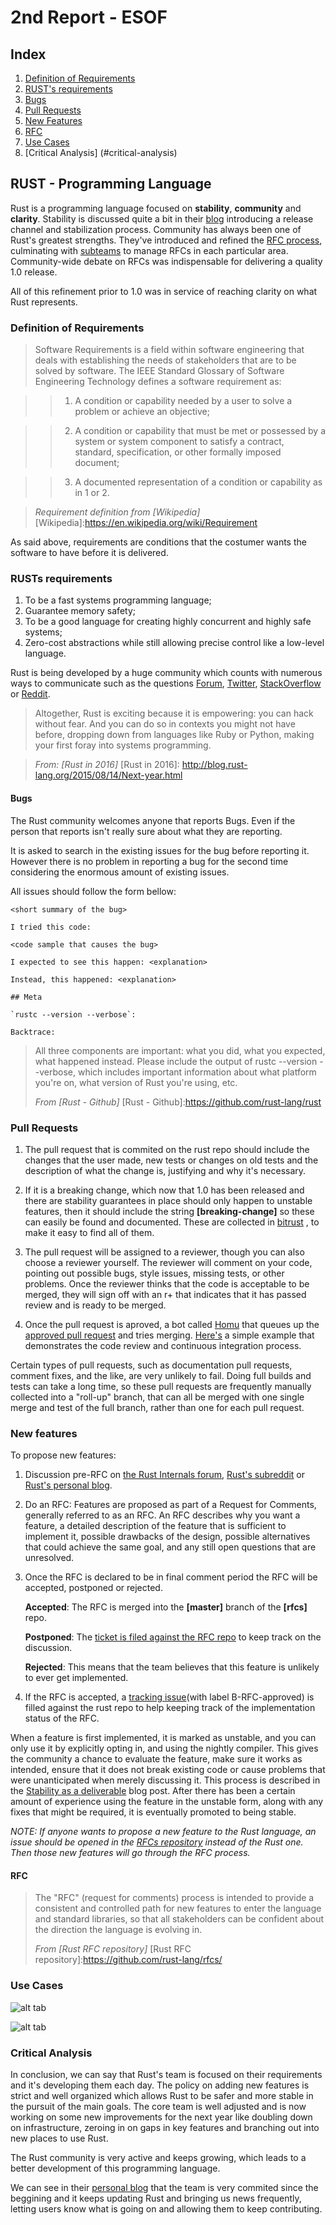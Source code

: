 # 2nd Report - ESOF

## Index

1. [Definition of Requirements](#definition-of-requirements)
2. [RUST's requirements](#rusts-requirements)
  1. [Bugs](#bugs)
3. [Pull Requests](#pull-requests)
4. [New Features](#new-features)
  1. [RFC](#rfc)
5. [Use Cases](#use-cases)
6. [Critical Analysis] (#critical-analysis)

## RUST - Programming Language


Rust is a programming language focused on **stability**, **community** and **clarity**.
Stability is discussed quite a bit in their [blog] introducing a release channel and stabilization process.
Community has always been one of Rust's greatest strengths. They've introduced and refined the [RFC process], culminating with [subteams] to manage RFCs in each particular area. 
Community-wide debate on RFCs was indispensable for delivering a quality 1.0 release. 

All of this refinement prior to 1.0 was in service of reaching clarity on what Rust represents.

[blog]:http://blog.rust-lang.org/2014/10/30/Stability.html
[RFC process]:https://github.com/rust-lang/rfcs#when-you-need-to-follow-this-process
[subteams]:https://github.com/rust-lang/rfcs/pull/1068

### Definition of Requirements

> Software Requirements is a field within software engineering that deals with establishing the needs of stakeholders that are to be solved by software. The IEEE Standard Glossary of Software Engineering Technology defines a software requirement as:

>> 1. A condition or capability needed by a user to solve a problem or achieve an objective;

>> 2. A condition or capability that must be met or possessed by a system or system component to satisfy a contract, standard, specification, or other formally imposed document;

>> 3. A documented representation of a condition or capability as in 1 or 2.

>  _Requirement definition from [Wikipedia]_
[Wikipedia]:https://en.wikipedia.org/wiki/Requirement

As said above, requirements are conditions that the costumer wants the software to have before it is delivered.

### RUSTs requirements

1. To be a fast systems programming language;
2. Guarantee memory safety;
3. To be a good language for creating highly concurrent and highly safe systems;
4. Zero-cost abstractions while still allowing precise control like a low-level language.

Rust is being developed by a huge community which counts with numerous ways to communicate such as the questions [Forum], [Twitter], [StackOverflow] or [Reddit].

[Forum]:https://internals.rust-lang.org/
[Twitter]:https://twitter.com/rustlang
[StackOverflow]:http://stackoverflow.com/questions/tagged/rust
[Reddit]:https://www.reddit.com/r/rust/

> Altogether, Rust is exciting because it is empowering: you can hack without fear.
And you can do so in contexts you might not have before, dropping down from languages like Ruby or Python, making your first foray into systems programming.

>  _From: [Rust in 2016]_
[Rust in 2016]: http://blog.rust-lang.org/2015/08/14/Next-year.html

#### Bugs

The Rust community welcomes anyone that reports Bugs. Even if the person that reports isn't really sure about what they are reporting.

It is asked to search in the existing issues for the bug before reporting it. However there is no problem in reporting a bug for the second time considering the enormous amount of existing issues.

All issues should follow the form bellow:

```
<short summary of the bug>

I tried this code:

<code sample that causes the bug>

I expected to see this happen: <explanation>

Instead, this happened: <explanation>

## Meta

`rustc --version --verbose`:

Backtrace:
```

>All three components are important: what you did, what you expected, what happened instead. Please include the output of rustc --version --verbose, which includes important information about what platform you're on, what version of Rust you're using, etc.
>
>  _From [Rust - Github]_
[Rust - Github]:https://github.com/rust-lang/rust

### Pull Requests

1.  The pull request that is commited on the rust repo should include the changes that the user made,
   new tests or changes on old tests and the description of what the change is, justifying and why it's necessary.

2. If it is a breaking change, which now that 1.0 has been released and there are stability guarantees in place should only happen to unstable features, then it should include the string **[breaking-change]** so these can easily be found and documented. These are collected in [bitrust] , to make it easy to find all of them.

3. The pull request will be assigned to a reviewer, though you can also choose a reviewer yourself.
	The reviewer will comment on your code, pointing out possible bugs, style issues, missing tests,
	or other problems.
	Once the reviewer thinks that the code is acceptable to be merged, they will sign off with an r+
	that indicates that it has passed review and is ready to be merged.

4.  Once the pull request is aproved, a bot called [Homu] that queues up the [approved pull request] and tries merging.
	[Here's] a simple example that demonstrates the code review and continuous integration process.

Certain types of pull requests, such as documentation pull requests, comment fixes, and the like, are very unlikely to fail. Doing full builds and tests can take a long time, so these pull requests are frequently manually collected into a "roll-up" branch, that can all be merged with one single merge and test of the full branch, rather than one for each pull request.

[Homu]:https://github.com/barosl/homu
[bitrust]:https://killercup.github.io/bitrust/
[approved pull request]:http://buildbot.rust-lang.org/homu/queue/rust
[Here's]:https://github.com/rust-lang/rust/pull/28729

### New features

To propose new features:

1. Discussion pre-RFC on [the Rust Internals forum], [Rust's subreddit] or [Rust's personal blog].

2. Do an RFC:
Features are proposed as part of a Request for Comments, generally referred to as an RFC. An RFC describes why you want a feature, a detailed description of the feature that is sufficient to implement it, possible drawbacks of the design, possible alternatives that could achieve the same goal, and any still open questions that are unresolved.

3. Once the RFC is declared to be in final comment period the RFC will be accepted, postponed or rejected.
	
	**Accepted**: The RFC is merged into the **[master]** branch of the **[rfcs]** repo.
	
	**Postponed**: The [ticket is filed against the RFC repo] to keep track on the discussion.
	
	**Rejected**: This means that the team believes that this feature is unlikely to ever get implemented.

4. If the RFC is accepted, a [tracking issue](with label B-RFC-approved) is filled against the rust repo to help keeping track of the implementation status of the RFC. 

When a feature is first implemented, it is marked as unstable, and you can only use it by explicitly opting in, and using the nightly compiler. This gives the community a chance to evaluate the feature, make sure it works as intended, ensure that it does not break existing code or cause problems that were unanticipated when merely discussing it. This process is described in the [Stability as a deliverable] blog post.
After there has been a certain amount of experience using the feature in the unstable form, along with any fixes that might be required, it is eventually promoted to being stable.

_NOTE: If anyone wants to propose a new feature to the Rust language, an issue should be opened in the [RFCs repository] instead of the Rust one. Then those new features will go through the RFC process._

[RFCs repository]:https://github.com/rust-lang/rfcs/issues/new
[the Rust Internals forum]:https://internals.rust-lang.org/
[Rust's subreddit]:https://www.reddit.com/r/rust/
[Rust's personal blog]:http://blog.rust-lang.org/
[ticket is filed against the RFC repo]:https://github.com/rust-lang/rfcs/issues?q=is%3Aissue+label%3Apostponed
[tracking issue]:https://github.com/rust-lang/rust/issues?q=is%3Aopen+is%3Aissue+label%3AB-RFC-approved
[Stability as a deliverable]:http://blog.rust-lang.org/2014/10/30/Stability.html
#### RFC

>The "RFC" (request for comments) process is intended to provide a consistent and controlled path for new features to enter the language and standard libraries, so that all stakeholders can be confident about the direction the language is evolving in.
>
>_From [Rust RFC repository]_
[Rust RFC repository]:https://github.com/rust-lang/rfcs/

### Use Cases

![alt tab](https://github.com/martapips/rust/blob/master/ESOF-docs/res/rustUseCaseDiagram.jpg?raw=true)

![alt tab](http://i.imgur.com/XAGvABg.png)

### Critical Analysis

In conclusion, we can say that Rust's team is focused on their requirements and it's developing them each day. 
The policy on adding new features is strict and well organized which allows Rust to be safer and more stable in the pursuit of the main goals.
The core team is well adjusted and is now working on some new improvements for the next year like doubling down on infrastructure, zeroing in on gaps in key features and
branching out into new places to use Rust.

The Rust community is very active and keeps growing, which leads to a better development of this programming language. 

We can see in their [personal blog] that the team is very commited since the beggining and it keeps updating Rust and bringing us news frequently, letting users know what is going on and allowing them to keep contributing.

[personal blog]:http://blog.rust-lang.org/

